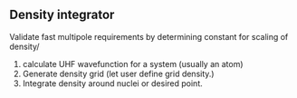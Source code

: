 Density integrator
------------------
Validate fast multipole requirements by determining constant for scaling of density/

1. calculate UHF wavefunction for a system (usually an atom)
2. Generate density grid (let user define grid density.)
3. Integrate density around nuclei or desired point.